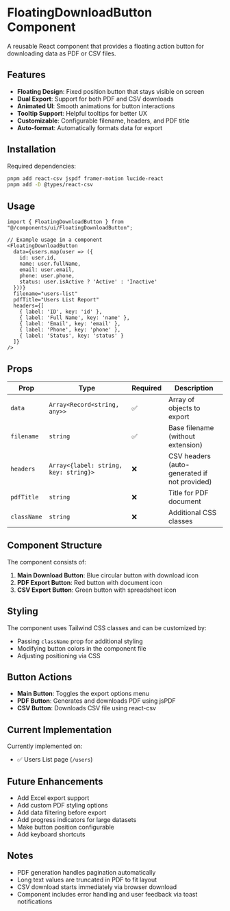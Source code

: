 # FloatingDownloadButton Component

A reusable React component that provides a floating action button for downloading data as PDF or CSV files.

## Features

- **Floating Design**: Fixed position button that stays visible on screen
- **Dual Export**: Support for both PDF and CSV downloads
- **Animated UI**: Smooth animations for button interactions
- **Tooltip Support**: Helpful tooltips for better UX
- **Customizable**: Configurable filename, headers, and PDF title
- **Auto-format**: Automatically formats data for export

## Installation

Required dependencies:
```bash
pnpm add react-csv jspdf framer-motion lucide-react
pnpm add -D @types/react-csv
```

## Usage

```tsx
import { FloatingDownloadButton } from "@/components/ui/FloatingDownloadButton";

// Example usage in a component
<FloatingDownloadButton
  data={users.map(user => ({
    id: user.id,
    name: user.fullName,
    email: user.email,
    phone: user.phone,
    status: user.isActive ? 'Active' : 'Inactive'
  }))}
  filename="users-list"
  pdfTitle="Users List Report"
  headers={[
    { label: 'ID', key: 'id' },
    { label: 'Full Name', key: 'name' },
    { label: 'Email', key: 'email' },
    { label: 'Phone', key: 'phone' },
    { label: 'Status', key: 'status' }
  ]}
/>
```

## Props

| Prop | Type | Required | Description |
|------|------|----------|-------------|
| `data` | `Array<Record<string, any>>` | ✅ | Array of objects to export |
| `filename` | `string` | ✅ | Base filename (without extension) |
| `headers` | `Array<{label: string, key: string}>` | ❌ | CSV headers (auto-generated if not provided) |
| `pdfTitle` | `string` | ❌ | Title for PDF document |
| `className` | `string` | ❌ | Additional CSS classes |

## Component Structure

The component consists of:

1. **Main Download Button**: Blue circular button with download icon
2. **PDF Export Button**: Red button with document icon
3. **CSV Export Button**: Green button with spreadsheet icon

## Styling

The component uses Tailwind CSS classes and can be customized by:

- Passing `className` prop for additional styling
- Modifying button colors in the component file
- Adjusting positioning via CSS

## Button Actions

- **Main Button**: Toggles the export options menu
- **PDF Button**: Generates and downloads PDF using jsPDF
- **CSV Button**: Downloads CSV file using react-csv

## Current Implementation

Currently implemented on:
- ✅ Users List page (`/users`)

## Future Enhancements

- Add Excel export support
- Add custom PDF styling options
- Add data filtering before export
- Add progress indicators for large datasets
- Make button position configurable
- Add keyboard shortcuts

## Notes

- PDF generation handles pagination automatically
- Long text values are truncated in PDF to fit layout
- CSV download starts immediately via browser download
- Component includes error handling and user feedback via toast notifications
